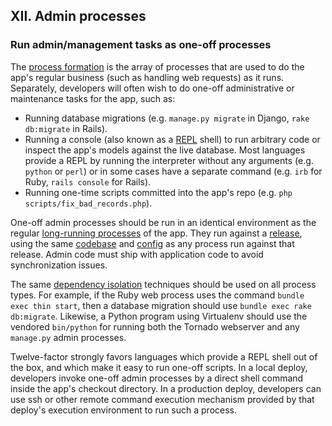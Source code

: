 ## XII. Admin processes
### Run admin/management tasks as one-off processes

The [process formation](./concurrency.md) is the array of processes that are used to do the app's regular business (such as handling web requests) as it runs.  Separately, developers will often wish to do one-off administrative or maintenance tasks for the app, such as:

* Running database migrations (e.g. `manage.py migrate` in Django, `rake db:migrate` in Rails).
* Running a console (also known as a [REPL](http://en.wikipedia.org/wiki/Read-eval-print_loop) shell) to run arbitrary code or inspect the app's models against the live database.  Most languages provide a REPL by running the interpreter without any arguments (e.g. `python` or `perl`) or in some cases have a separate command (e.g. `irb` for Ruby, `rails console` for Rails).
* Running one-time scripts committed into the app's repo (e.g. `php scripts/fix_bad_records.php`).

One-off admin processes should be run in an identical environment as the regular [long-running processes](./processes.md) of the app.  They run against a [release](./build-release-run.md), using the same [codebase](./codebase.md) and [config](./config.md) as any process run against that release.  Admin code must ship with application code to avoid synchronization issues.

The same [dependency isolation](./dependencies.md) techniques should be used on all process types.  For example, if the Ruby web process uses the command `bundle exec thin start`, then a database migration should use `bundle exec rake db:migrate`.  Likewise, a Python program using Virtualenv should use the vendored `bin/python` for running both the Tornado webserver and any `manage.py` admin processes.

Twelve-factor strongly favors languages which provide a REPL shell out of the box, and which make it easy to run one-off scripts.  In a local deploy, developers invoke one-off admin processes by a direct shell command inside the app's checkout directory.  In a production deploy, developers can use ssh or other remote command execution mechanism provided by that deploy's execution environment to run such a process.
